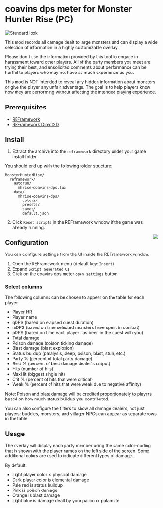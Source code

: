 # coavins dps meter for Monster Hunter Rise (PC)

![Standard look](https://user-images.githubusercontent.com/91746207/154780082-413f445c-c620-40c9-b08f-7c8b07cf2ec9.png)

This mod records all damage dealt to large monsters and can display a wide selection of information in a highly customizable overlay.

Please don't use the information provided by this tool to engage in harassment toward other players. All of the party members you meet are trying their best, and unsolicited comments about performance can be hurtful to players who may not have as much experience as you.

This mod is NOT intended to reveal any hidden information about monsters or give the player any unfair advantage. The goal is to help players know how they are performing without affecting the intended playing experience. 

## Prerequisites

* [REFramework](https://github.com/praydog/REFramework)
* [REFramework Direct2D](https://github.com/cursey/reframework-d2d)

## Install

1. Extract the archive into the `reframework` directory under your game install folder.

You should end up with the following folder structure:
```
MonsterHunterRise/
  reframework/
    autorun/
      mhrise-coavins-dps.lua
    data/
      mhrise-coavins-dps/
        colors/
        presets/
        saves/
        default.json
```
          
2. Click `Reset scripts` in the REFramework window if the game was already running.

<img src="https://user-images.githubusercontent.com/91746207/154781422-9747faa8-16f9-4b9f-aa8c-9667c6573e51.png" align="right">

## Configuration

You can configure settings from the UI inside the REFramework window.

1. Open the REFramework menu (default key: `Insert`)
2. Expand `Script Generated UI`
3. Click on the coavins dps meter `open settings` button

### Select columns

The following columns can be chosen to appear on the table for each player:

* Player HR
* Player name
* qDPS (based on elapsed quest duration)
* mDPS (based on time selected monsters have spent in combat)
* pDPS (based on time each player has been in the quest with you)
* Total damage
* Poison damage (poison ticking damage)
* Blast damage (blast explosion)
* Status buildup (paralysis, sleep, poison, blast, stun, etc.)
* Party % (percent of total party damage)
* Best % (percent of best damage dealer's output)
* Hits (number of hits)
* MaxHit (biggest single hit)
* Crit % (percent of hits that were critical)
* Weak % (percent of hits that were weak due to negative affinity)

Note: Poison and blast damage will be credited proportionately to players based on how much status buildup you contributed.

You can also configure the filters to show all damage dealers, not just players: buddies, monsters, and villager NPCs can appear as separate rows in the table.

## Usage

The overlay will display each party member using the same color-coding that is shown with the player names on the left side of the screen. Some additional colors are used to indicate different types of damage.

By default:
* Light player color is physical damage
* Dark player color is elemental damage
* Pale red is status buildup
* Pink is poison damage
* Orange is blast damage
* Light blue is damage dealt by your palico or palamute
